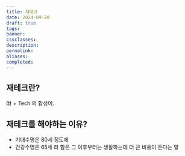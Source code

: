 ```yaml
---
title: 재태크
date: 2024-09-20
draft: true
tags:
banner:
cssclasses:
description:
permalink:
aliases:
completed:
---
```

## 재테크란?
財 + Tech 의 합성어.

## 재테크를 해야하는 이유?
- 기대수명은 80세 정도에 
- 건강수명은 65세 라 함은 그 이후부터는 생활하는데 더 큰 비용이 든다는 말
